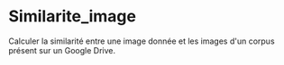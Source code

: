 # Similarite_image
Calculer la similarité entre une image donnée et les images d'un corpus présent sur un Google Drive.
